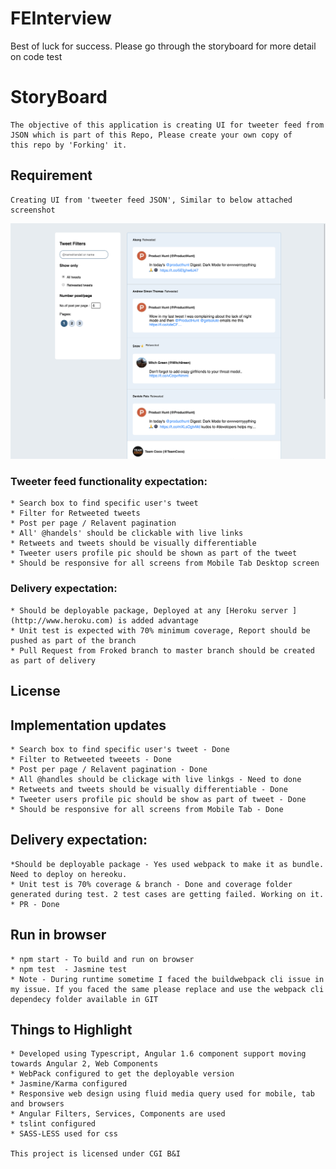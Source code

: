 # FEInterview
Best of luck for success. 
Please go through the storyboard for more detail on code test

# StoryBoard
    The objective of this application is creating UI for tweeter feed from 
    JSON which is part of this Repo, Please create your own copy of 
    this repo by 'Forking' it.
 
 ## Requirement
    
    Creating UI from 'tweeter feed JSON', Similar to below attached screenshot
    
![Screenshot](SampleScreen.png)

### Tweeter feed functionality expectation:
    * Search box to find specific user's tweet 
    * Filter for Retweeted tweets 
    * Post per page / Relavent pagination
    * All' @handels' should be clickable with live links
    * Retweets and tweets should be visually differentiable 
    * Tweeter users profile pic should be shown as part of the tweet
    * Should be responsive for all screens from Mobile Tab Desktop screen
    
### Delivery expectation:
    * Should be deployable package, Deployed at any [Heroku server ](http://www.heroku.com) is added advantage
    * Unit test is expected with 70% minimum coverage, Report should be pushed as part of the branch
    * Pull Request from Froked branch to master branch should be created as part of delivery
    
    
 ## License

 ## Implementation updates
    * Search box to find specific user's tweet - Done
    * Filter to Retweeted tweeets - Done
    * Post per page / Relavent pagination - Done
    * All @handles should be clickage with live linkgs - Need to done
    * Retweets and tweets should be visually differentiable - Done
    * Tweeter users profile pic should be show as part of tweet - Done
    * Should be responsive for all screens from Mobile Tab - Done
## Delivery expectation:
    *Should be deployable package - Yes used webpack to make it as bundle. Need to deploy on hereoku. 
    * Unit test is 70% coverage & branch - Done and coverage folder generated during test. 2 test cases are getting failed. Working on it. 
    * PR - Done

## Run in browser
    * npm start - To build and run on browser
    * npm test  - Jasmine test
    * Note - During runtime sometime I faced the buildwebpack cli issue in my issue. If you faced the same please replace and use the webpack cli dependecy folder available in GIT

## Things to Highlight
    * Developed using Typescript, Angular 1.6 component support moving towards Angular 2, Web Components
    * WebPack configured to get the deployable version
    * Jasmine/Karma configured
    * Responsive web design using fluid media query used for mobile, tab and browsers
    * Angular Filters, Services, Components are used
    * tslint configured
    * SASS-LESS used for css

    This project is licensed under CGI B&I 

      
  
   
